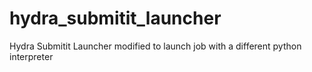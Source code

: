 # hydra_submitit_launcher
Hydra Submitit Launcher modified to launch job with a different python interpreter
